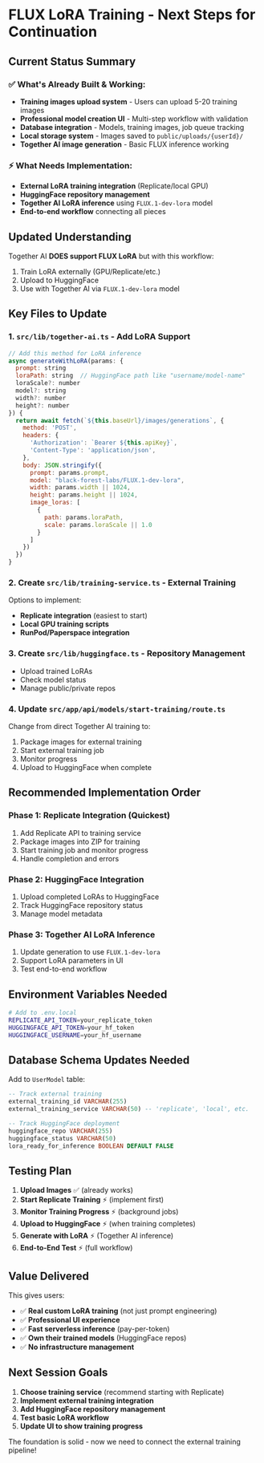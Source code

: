 # FLUX LoRA Training - Next Steps for Continuation

## Current Status Summary

### ✅ What's Already Built & Working:
- **Training images upload system** - Users can upload 5-20 training images
- **Professional model creation UI** - Multi-step workflow with validation
- **Database integration** - Models, training images, job queue tracking  
- **Local storage system** - Images saved to `public/uploads/{userId}/`
- **Together AI image generation** - Basic FLUX inference working

### ⚡ What Needs Implementation:
- **External LoRA training integration** (Replicate/local GPU)
- **HuggingFace repository management** 
- **Together AI LoRA inference** using `FLUX.1-dev-lora` model
- **End-to-end workflow** connecting all pieces

## Updated Understanding

Together AI **DOES support FLUX LoRA** but with this workflow:
1. Train LoRA externally (GPU/Replicate/etc.)
2. Upload to HuggingFace
3. Use with Together AI via `FLUX.1-dev-lora` model

## Key Files to Update

### 1. `src/lib/together-ai.ts` - Add LoRA Support
```javascript
// Add this method for LoRA inference
async generateWithLoRA(params: {
  prompt: string
  loraPath: string  // HuggingFace path like "username/model-name"
  loraScale?: number
  model?: string
  width?: number
  height?: number
}) {
  return await fetch(`${this.baseUrl}/images/generations`, {
    method: 'POST',
    headers: {
      'Authorization': `Bearer ${this.apiKey}`,
      'Content-Type': 'application/json',
    },
    body: JSON.stringify({
      prompt: params.prompt,
      model: "black-forest-labs/FLUX.1-dev-lora",
      width: params.width || 1024,
      height: params.height || 1024,
      image_loras: [
        {
          path: params.loraPath,
          scale: params.loraScale || 1.0
        }
      ]
    })
  })
}
```

### 2. Create `src/lib/training-service.ts` - External Training
Options to implement:
- **Replicate integration** (easiest to start)
- **Local GPU training scripts** 
- **RunPod/Paperspace integration**

### 3. Create `src/lib/huggingface.ts` - Repository Management
- Upload trained LoRAs
- Check model status
- Manage public/private repos

### 4. Update `src/app/api/models/start-training/route.ts`
Change from direct Together AI training to:
1. Package images for external training
2. Start external training job
3. Monitor progress
4. Upload to HuggingFace when complete

## Recommended Implementation Order

### Phase 1: Replicate Integration (Quickest)
1. Add Replicate API to training service
2. Package images into ZIP for training
3. Start training job and monitor progress
4. Handle completion and errors

### Phase 2: HuggingFace Integration  
1. Upload completed LoRAs to HuggingFace
2. Track HuggingFace repository status
3. Manage model metadata

### Phase 3: Together AI LoRA Inference
1. Update generation to use `FLUX.1-dev-lora`
2. Support LoRA parameters in UI
3. Test end-to-end workflow

## Environment Variables Needed

```bash
# Add to .env.local
REPLICATE_API_TOKEN=your_replicate_token
HUGGINGFACE_API_TOKEN=your_hf_token
HUGGINGFACE_USERNAME=your_hf_username
```

## Database Schema Updates Needed

Add to `UserModel` table:
```sql
-- Track external training
external_training_id VARCHAR(255)
external_training_service VARCHAR(50) -- 'replicate', 'local', etc.

-- Track HuggingFace deployment  
huggingface_repo VARCHAR(255)
huggingface_status VARCHAR(50)
lora_ready_for_inference BOOLEAN DEFAULT FALSE
```

## Testing Plan

1. **Upload Images** ✅ (already works)
2. **Start Replicate Training** ⚡ (implement first)
3. **Monitor Training Progress** ⚡ (background jobs)
4. **Upload to HuggingFace** ⚡ (when training completes)
5. **Generate with LoRA** ⚡ (Together AI inference)
6. **End-to-End Test** ⚡ (full workflow)

## Value Delivered

This gives users:
- ✅ **Real custom LoRA training** (not just prompt engineering)
- ✅ **Professional UI experience** 
- ✅ **Fast serverless inference** (pay-per-token)
- ✅ **Own their trained models** (HuggingFace repos)
- ✅ **No infrastructure management**

## Next Session Goals

1. **Choose training service** (recommend starting with Replicate)
2. **Implement external training integration**
3. **Add HuggingFace repository management**
4. **Test basic LoRA workflow**
5. **Update UI to show training progress**

The foundation is solid - now we need to connect the external training pipeline! 